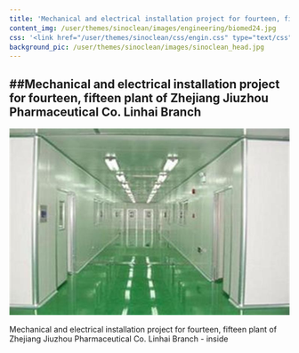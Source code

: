 ```yaml
---
title: 'Mechanical and electrical installation project for fourteen, fifteen plant of Zhejiang Jiuzhou Pharmaceutical Co. Linhai Branch'
content_img: /user/themes/sinoclean/images/engineering/biomed24.jpg
css: '<link href="/user/themes/sinoclean/css/engin.css" type="text/css" rel="stylesheet" />'
background_pic: /user/themes/sinoclean/images/sinoclean_head.jpg
---
```


##Mechanical and electrical installation project for fourteen, fifteen plant of Zhejiang Jiuzhou Pharmaceutical Co. Linhai Branch
---



![Pic2](/user/themes/sinoclean/images/engineering/biomed25.jpg)


Mechanical and electrical installation project for fourteen, fifteen plant of Zhejiang Jiuzhou Pharmaceutical Co. Linhai Branch - inside
